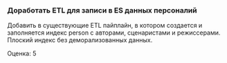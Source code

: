 ### Доработать ETL для записи в ES данных персоналий

Добавить в существующие ETL пайплайн, в котором создается и заполняется индекс person с авторами, сценаристами и режиссерами. Плоский индекс без деморализованных данных.

Оценка: 5

